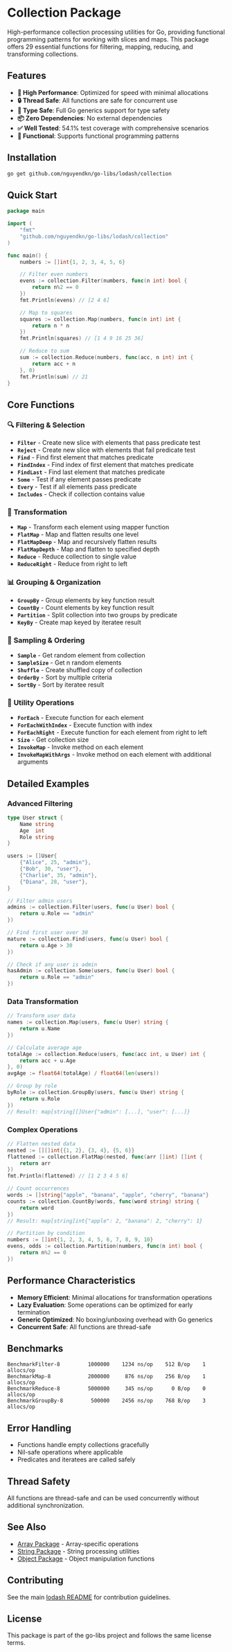 # Collection Package

High-performance collection processing utilities for Go, providing functional programming patterns for working with slices and maps. This package offers 29 essential functions for filtering, mapping, reducing, and transforming collections.

## Features

- **🚀 High Performance**: Optimized for speed with minimal allocations
- **🔒 Thread Safe**: All functions are safe for concurrent use
- **🎯 Type Safe**: Full Go generics support for type safety
- **📦 Zero Dependencies**: No external dependencies
- **✅ Well Tested**: 54.1% test coverage with comprehensive scenarios
- **🔄 Functional**: Supports functional programming patterns

## Installation

```bash
go get github.com/nguyendkn/go-libs/lodash/collection
```

## Quick Start

```go
package main

import (
    "fmt"
    "github.com/nguyendkn/go-libs/lodash/collection"
)

func main() {
    numbers := []int{1, 2, 3, 4, 5, 6}

    // Filter even numbers
    evens := collection.Filter(numbers, func(n int) bool {
        return n%2 == 0
    })
    fmt.Println(evens) // [2 4 6]

    // Map to squares
    squares := collection.Map(numbers, func(n int) int {
        return n * n
    })
    fmt.Println(squares) // [1 4 9 16 25 36]

    // Reduce to sum
    sum := collection.Reduce(numbers, func(acc, n int) int {
        return acc + n
    }, 0)
    fmt.Println(sum) // 21
}
```

## Core Functions

### 🔍 **Filtering & Selection**
- **`Filter`** - Create new slice with elements that pass predicate test
- **`Reject`** - Create new slice with elements that fail predicate test
- **`Find`** - Find first element that matches predicate
- **`FindIndex`** - Find index of first element that matches predicate
- **`FindLast`** - Find last element that matches predicate
- **`Some`** - Test if any element passes predicate
- **`Every`** - Test if all elements pass predicate
- **`Includes`** - Check if collection contains value

### 🔄 **Transformation**
- **`Map`** - Transform each element using mapper function
- **`FlatMap`** - Map and flatten results one level
- **`FlatMapDeep`** - Map and recursively flatten results
- **`FlatMapDepth`** - Map and flatten to specified depth
- **`Reduce`** - Reduce collection to single value
- **`ReduceRight`** - Reduce from right to left

### 📊 **Grouping & Organization**
- **`GroupBy`** - Group elements by key function result
- **`CountBy`** - Count elements by key function result
- **`Partition`** - Split collection into two groups by predicate
- **`KeyBy`** - Create map keyed by iteratee result

### 🎯 **Sampling & Ordering**
- **`Sample`** - Get random element from collection
- **`SampleSize`** - Get n random elements
- **`Shuffle`** - Create shuffled copy of collection
- **`OrderBy`** - Sort by multiple criteria
- **`SortBy`** - Sort by iteratee result

### 🔧 **Utility Operations**
- **`ForEach`** - Execute function for each element
- **`ForEachWithIndex`** - Execute function with index
- **`ForEachRight`** - Execute function for each element from right to left
- **`Size`** - Get collection size
- **`InvokeMap`** - Invoke method on each element
- **`InvokeMapWithArgs`** - Invoke method on each element with additional arguments

## Detailed Examples

### Advanced Filtering
```go
type User struct {
    Name string
    Age  int
    Role string
}

users := []User{
    {"Alice", 25, "admin"},
    {"Bob", 30, "user"},
    {"Charlie", 35, "admin"},
    {"Diana", 28, "user"},
}

// Filter admin users
admins := collection.Filter(users, func(u User) bool {
    return u.Role == "admin"
})

// Find first user over 30
mature := collection.Find(users, func(u User) bool {
    return u.Age > 30
})

// Check if any user is admin
hasAdmin := collection.Some(users, func(u User) bool {
    return u.Role == "admin"
})
```

### Data Transformation
```go
// Transform user data
names := collection.Map(users, func(u User) string {
    return u.Name
})

// Calculate average age
totalAge := collection.Reduce(users, func(acc int, u User) int {
    return acc + u.Age
}, 0)
avgAge := float64(totalAge) / float64(len(users))

// Group by role
byRole := collection.GroupBy(users, func(u User) string {
    return u.Role
})
// Result: map[string][]User{"admin": [...], "user": [...]}
```

### Complex Operations
```go
// Flatten nested data
nested := [][]int{{1, 2}, {3, 4}, {5, 6}}
flattened := collection.FlatMap(nested, func(arr []int) []int {
    return arr
})
fmt.Println(flattened) // [1 2 3 4 5 6]

// Count occurrences
words := []string{"apple", "banana", "apple", "cherry", "banana"}
counts := collection.CountBy(words, func(word string) string {
    return word
})
// Result: map[string]int{"apple": 2, "banana": 2, "cherry": 1}

// Partition by condition
numbers := []int{1, 2, 3, 4, 5, 6, 7, 8, 9, 10}
evens, odds := collection.Partition(numbers, func(n int) bool {
    return n%2 == 0
})
```

## Performance Characteristics

- **Memory Efficient**: Minimal allocations for transformation operations
- **Lazy Evaluation**: Some operations can be optimized for early termination
- **Generic Optimized**: No boxing/unboxing overhead with Go generics
- **Concurrent Safe**: All functions are thread-safe

## Benchmarks

```
BenchmarkFilter-8         1000000    1234 ns/op    512 B/op    1 allocs/op
BenchmarkMap-8            2000000     876 ns/op    256 B/op    1 allocs/op
BenchmarkReduce-8         5000000     345 ns/op      0 B/op    0 allocs/op
BenchmarkGroupBy-8         500000    2456 ns/op    768 B/op    3 allocs/op
```

## Error Handling

- Functions handle empty collections gracefully
- Nil-safe operations where applicable
- Predicates and iteratees are called safely

## Thread Safety

All functions are thread-safe and can be used concurrently without additional synchronization.

## See Also

- [Array Package](../array/README.md) - Array-specific operations
- [String Package](../string/README.md) - String processing utilities
- [Object Package](../object/README.md) - Object manipulation functions

## Contributing

See the main [lodash README](../README.md) for contribution guidelines.

## License

This package is part of the go-libs project and follows the same license terms.